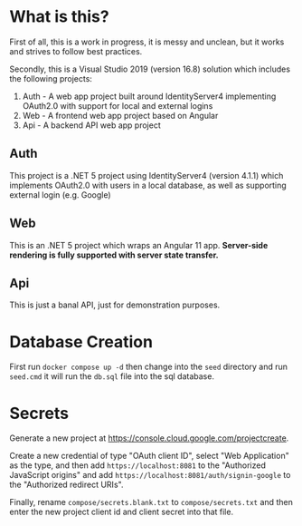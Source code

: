 # What is this?

First of all, this is a work in progress, it is messy and unclean, but it works and strives to follow best practices.

Secondly, this is a Visual Studio 2019 (version 16.8) solution which includes the following projects:
1. Auth - A web app project built around IdentityServer4 implementing OAuth2.0 with support for local and external logins
2. Web - A frontend web app project based on Angular
3. Api - A backend API web app project

## Auth

This project is a .NET 5 project using IdentityServer4 (version 4.1.1) which implements OAuth2.0 with users in a local database, as well as supporting external login (e.g. Google)

## Web

This is an .NET 5 project which wraps an Angular 11 app. **Server-side rendering is fully supported with server state transfer.**

## Api

This is just a banal API, just for demonstration purposes.

# Database Creation

First run `docker compose up -d` then change into the `seed` directory and run `seed.cmd` it will run the `db.sql` file into the sql database.

# Secrets

Generate a new project at https://console.cloud.google.com/projectcreate.

Create a new credential of type "OAuth client ID", select "Web Application" as the type, and then add `https://localhost:8081` to the "Authorized JavaScript origins" and add `https://localhost:8081/auth/signin-google` to the "Authorized redirect URIs".

Finally, rename `compose/secrets.blank.txt` to `compose/secrets.txt` and then enter the new project client id and client secret into that file.
